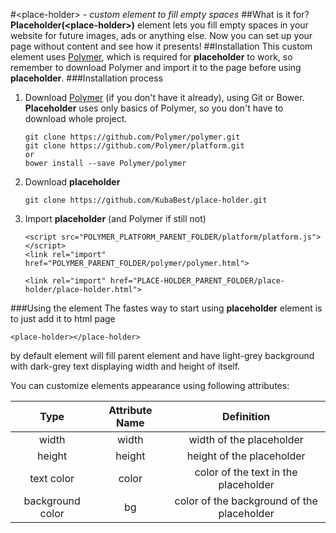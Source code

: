 #&lt;place-holder&gt; - *custom element to fill empty spaces*
##What is it for?
**Placeholder(&lt;place-holder&gt;)** element lets you fill empty spaces in your website for future images, ads or anything else. Now you can set up your page without content and see how it presents!
##Installation
This custom element uses [Polymer](http://www.polymer-project.org/), which is required for **placeholder** to work, so remember to download Polymer and import it to the page before using **placeholder**.
###Installation process
1. Download [Polymer](http://www.polymer-project.org/) (if you don't have it already), using Git or Bower. **Placeholder** uses only basics of Polymer, so you don't have to download whole project.
    ```
	git clone https://github.com/Polymer/polymer.git
	git clone https://github.com/Polymer/platform.git
	or
	bower install --save Polymer/polymer
	```
2. Download **placeholder**
	```
	git clone https://github.com/KubaBest/place-holder.git
	```
3. Import **placeholder** (and Polymer if still not)
	```
	<script src="POLYMER_PLATFORM_PARENT_FOLDER/platform/platform.js"></script>
	<link rel="import" href="POLYMER_PARENT_FOLDER/polymer/polymer.html">

	<link rel="import" href="PLACE-HOLDER_PARENT_FOLDER/place-holder/place-holder.html">
	```
	
###Using the element
The fastes way to start using **placeholder** element is to just add it to html page  
```
<place-holder></place-holder>
```  
by default element will fill parent element and have light-grey background with dark-grey text displaying width and height of itself.

You can customize elements appearance using following attributes:

|Type            |Attribute Name|Definition                                |
|:--------------:|:------------:|:----------------------------------------:|
|width           |width         |width of the placeholder                  |
|height          |height        |height of the placeholder                 |
|text color      |color         |color of the text in the placeholder      |
|background color|bg            |color of the background of the placeholder|
